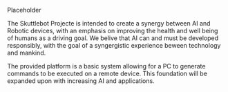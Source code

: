 Placeholder

The Skuttlebot Projecte is intended to create a synergy between AI and Robotic devices, with an emphasis on improving the health and well being of humans as a driving goal.  We belive that AI can and must be developed responsibly, with the goal of a syngergistic experience beween technology and mankind.

The provided platform is a basic system allowing for a PC to generate commands to be executed on a remote device.  This foundation will be expanded upon with increasing AI and applications.
